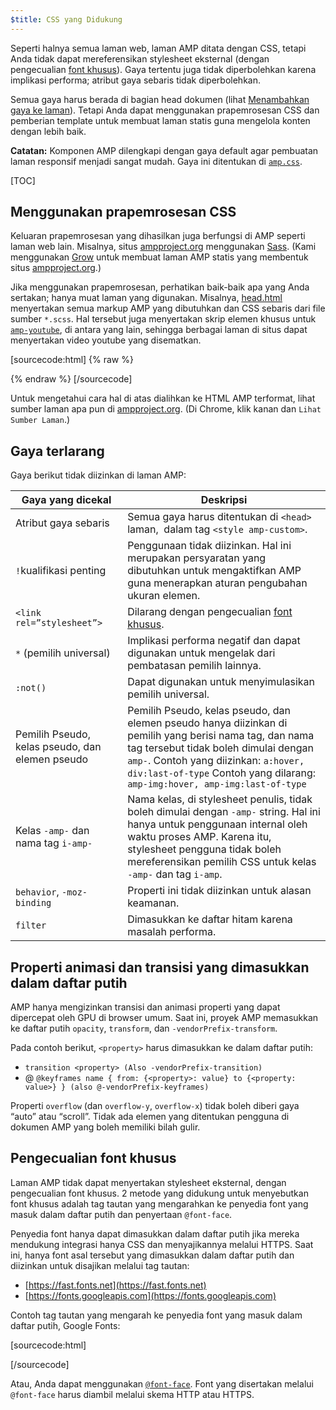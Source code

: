 ```yaml
---
$title: CSS yang Didukung
---
```


Seperti halnya semua laman web, laman AMP ditata dengan CSS,
tetapi Anda tidak dapat mereferensikan stylesheet eksternal
(dengan pengecualian [font khusus](#pengecualian-font-khusus)).
Gaya tertentu juga tidak diperbolehkan karena implikasi performa;
atribut gaya sebaris tidak diperbolehkan.

Semua gaya harus berada di bagian head dokumen
(lihat [Menambahkan gaya ke laman](/id/docs/guides/debug/validate.html)).
Tetapi Anda dapat menggunakan prapemrosesan CSS dan pemberian template untuk membuat laman statis
guna mengelola konten dengan lebih baik.

**Catatan:**
Komponen AMP dilengkapi dengan gaya default
agar pembuatan laman responsif menjadi sangat mudah.
Gaya ini ditentukan di
[`amp.css`](https://github.com/ampproject/amphtml/blob/master/css/amp.css).

[TOC]

## Menggunakan prapemrosesan CSS

Keluaran prapemrosesan yang dihasilkan juga berfungsi di AMP seperti laman web lain.
Misalnya, situs [ampproject.org](https://www.ampproject.org/) menggunakan
[Sass](http://sass-lang.com/).
(Kami menggunakan [Grow](http://grow.io/) untuk membuat laman AMP statis
yang membentuk situs [ampproject.org](https://www.ampproject.org/).)

Jika menggunakan prapemrosesan,
perhatikan baik-baik apa yang Anda sertakan; hanya muat laman yang digunakan.
Misalnya,
[head.html](https://github.com/ampproject/docs/blob/master/views/partials/head.html)
menyertakan semua markup AMP yang dibutuhkan dan CSS sebaris dari file sumber `*.scss`.
Hal tersebut juga menyertakan skrip elemen khusus untuk
[`amp-youtube`](/docs/reference/extended/amp-youtube.html), di antara yang lain,
sehingga berbagai laman di situs dapat menyertakan video youtube yang disematkan.

[sourcecode:html] {% raw %}
<head>
  <meta charset="utf-8">
  <meta name="viewport" content="width=device-width,minimum-scale=1,initial-scale=1">
  <meta content="IE=Edge" http-equiv="X-UA-Compatible">
  <meta property="og:description" content="{% if doc.description %}{{doc.description}} – {% endif %}Accelerated Mobile Pages Project">
  <meta name="description" content="{% if doc.description %}{{doc.description}} – {% endif %}Accelerated Mobile Pages Project">

  <title>Accelerated Mobile Pages Project</title>
  <link rel="shortcut icon" href="/static/img/amp_favicon.png">
  <link rel="canonical" href="https://www.ampproject.org{{doc.url.path}}">
  <link href="https://fonts.googleapis.com/css?family=Roboto:200,300,400,500,700" rel="stylesheet" type="text/css">
  <style amp-custom>
  {% include "/assets/css/main.min.css" %}
  </style>

  <style amp-boilerplate>body{-webkit-animation:-amp-start 8s steps(1,end) 0s 1 normal both;-moz-animation:-amp-start 8s steps(1,end) 0s 1 normal both;-ms-animation:-amp-start 8s steps(1,end) 0s 1 normal both;animation:-amp-start 8s steps(1,end) 0s 1 normal both}@-webkit-keyframes -amp-start{from{visibility:hidden}to{visibility:visible}}@-moz-keyframes -amp-start{from{visibility:hidden}to{visibility:visible}}@-ms-keyframes -amp-start{from{visibility:hidden}to{visibility:visible}}@-o-keyframes -amp-start{from{visibility:hidden}to{visibility:visible}}@keyframes -amp-start{from{visibility:hidden}to{visibility:visible}}</style><noscript><style amp-boilerplate>body{-webkit-animation:none;-moz-animation:none;-ms-animation:none;animation:none}</style></noscript>
  <script async src="https://cdn.ampproject.org/v0.js"></script>
  <script async custom-element="amp-carousel" src="https://cdn.ampproject.org/v0/amp-carousel-0.1.js"></script>
  <script async custom-element="amp-analytics" src="https://cdn.ampproject.org/v0/amp-analytics-0.1.js"></script>
  <script async custom-element="amp-lightbox" src="https://cdn.ampproject.org/v0/amp-lightbox-0.1.js"></script>
  <script async custom-element="amp-youtube" src="https://cdn.ampproject.org/v0/amp-youtube-0.1.js"></script>
  <script async custom-element="amp-sidebar" src="https://cdn.ampproject.org/v0/amp-sidebar-0.1.js"></script>
  <script async custom-element="amp-iframe" src="https://cdn.ampproject.org/v0/amp-iframe-0.1.js"></script>
</head>
{% endraw %} [/sourcecode]

Untuk mengetahui cara hal di atas dialihkan ke HTML AMP terformat,
lihat sumber laman apa pun di [ampproject.org](https://www.ampproject.org/).
(Di Chrome, klik kanan dan `Lihat Sumber Laman`.)

## Gaya terlarang

Gaya berikut tidak diizinkan di laman AMP:

<table>
  <thead>
    <tr>
      <th data-th="Banned style">Gaya yang dicekal</th>
      <th data-th="Description">Deskripsi</th>
    </tr>
  </thead>
  <tbody>
    <tr>
      <td data-th="Banned style">Atribut gaya sebaris</td>
      <td data-th="Description">Semua gaya harus ditentukan di <code>&lt;head&gt;</code> laman,
       dalam tag <code>&lt;style amp-custom&gt;</code>.</td>
    </tr>
    <tr>
      <td data-th="Banned style"><code>!</code>kualifikasi penting </td>
      <td data-th="Description">Penggunaan tidak diizinkan.
      Hal ini merupakan persyaratan yang dibutuhkan untuk mengaktifkan AMP guna menerapkan aturan pengubahan ukuran elemen.</td>
    </tr>
    <tr>
      <td data-th="Banned style"><code>&lt;link rel=”stylesheet”&gt;</code></td>
      <td data-th="Description">Dilarang dengan pengecualian <a href="#pengecualian-font-khusus">font khusus</a>.</td>
    </tr>
    <tr>
      <td data-th="Banned style"><code>*</code> (pemilih universal)</td>
      <td data-th="Description">Implikasi performa negatif dan dapat digunakan
      untuk mengelak dari pembatasan pemilih lainnya.</td>
    </tr>
    <tr>
      <td data-th="Banned style"><code>:not()</code></td>
      <td data-th="Description">Dapat digunakan untuk menyimulasikan pemilih universal.</td>
    </tr>
    <tr>
      <td data-th="Banned style">Pemilih Pseudo, kelas pseudo, dan elemen pseudo</td>
      <td data-th="Description">Pemilih Pseudo, kelas pseudo, dan elemen pseudo hanya diizinkan
      di pemilih yang berisi nama tag, dan nama tag tersebut tidak boleh dimulai dengan <code>amp-</code>.
      Contoh yang diizinkan: <code>a:hover, div:last-of-type</code>
      Contoh yang dilarang: <code>amp-img:hover, amp-img:last-of-type</code></td>
    </tr>
    <tr>
      <td data-th="Banned style">Kelas <code>-amp-</code> dan nama tag <code>i-amp-</code></td>
      <td data-th="Description">Nama kelas, di stylesheet penulis, tidak boleh dimulai dengan <code>-amp-</code> string. Hal ini hanya untuk penggunaan internal oleh waktu proses AMP. Karena itu, stylesheet pengguna tidak boleh mereferensikan pemilih CSS untuk kelas <code>-amp-</code> dan tag <code>i-amp</code>.</td>
    </tr>
    <tr>
      <td data-th="Banned style"><code>behavior</code>, <code>-moz-binding</code></td>
      <td data-th="Description">Properti ini tidak diizinkan
      untuk alasan keamanan.</td>
    </tr>
    <tr>
      <td data-th="Banned style"><code>filter</code></td>
      <td data-th="Description">Dimasukkan ke daftar hitam karena masalah performa.</td>
    </tr>
  </tbody>
</table>

## Properti animasi dan transisi yang dimasukkan dalam daftar putih

AMP hanya mengizinkan transisi dan animasi properti
yang dapat dipercepat oleh GPU di browser umum.
Saat ini, proyek AMP memasukkan ke daftar putih `opacity`, `transform`,
dan `-vendorPrefix-transform`.

Pada contoh berikut, `<property>` harus dimasukkan ke dalam daftar putih:

* `transition <property> (Also -vendorPrefix-transition)`
* @ `@keyframes name { from: {<property>: value} to {<property: value>} } (also @-vendorPrefix-keyframes)`

Properti `overflow` (dan `overflow-y`, `overflow-x`)
tidak boleh diberi gaya “auto” atau “scroll”.
Tidak ada elemen yang ditentukan pengguna di dokumen AMP yang boleh memiliki bilah gulir.

## Pengecualian font khusus

Laman AMP tidak dapat menyertakan stylesheet eksternal, dengan pengecualian font khusus.
2 metode yang didukung untuk menyebutkan font khusus adalah
tag tautan yang mengarahkan ke penyedia font yang masuk dalam daftar putih dan penyertaan `@font-face`.

Penyedia font hanya dapat dimasukkan dalam daftar putih
jika mereka mendukung integrasi hanya CSS dan menyajikannya melalui HTTPS.
Saat ini, hanya font asal tersebut yang dimasukkan dalam daftar putih
dan diizinkan untuk disajikan melalui tag tautan:

* [https://fast.fonts.net](https://fast.fonts.net)
* [https://fonts.googleapis.com](https://fonts.googleapis.com)

Contoh tag tautan yang mengarah ke penyedia font yang masuk dalam daftar putih, Google Fonts:

[sourcecode:html]
<link rel="stylesheet" href="https://fonts.googleapis.com/css?family=Tangerine">
[/sourcecode]

Atau, Anda dapat menggunakan [`@font-face`](https://developer.mozilla.org/en-US/docs/Web/CSS/@font-face).
Font yang disertakan melalui `@font-face` harus diambil
melalui skema HTTP atau HTTPS.

